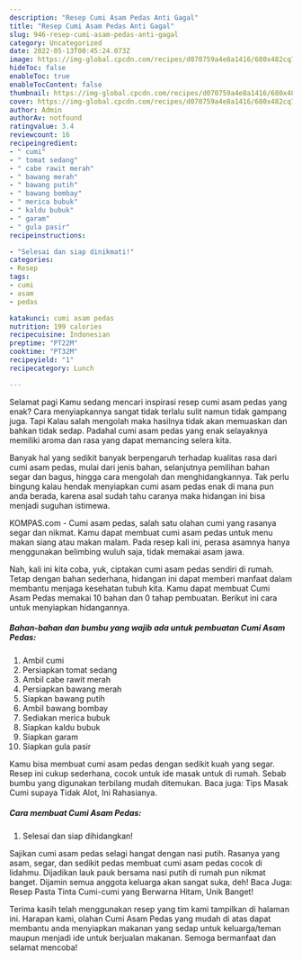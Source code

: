 ```yaml
---
description: "Resep Cumi Asam Pedas Anti Gagal"
title: "Resep Cumi Asam Pedas Anti Gagal"
slug: 946-resep-cumi-asam-pedas-anti-gagal
category: Uncategorized
date: 2022-05-13T00:45:24.073Z
image: https://img-global.cpcdn.com/recipes/d070759a4e8a1416/680x482cq70/cumi-asam-pedas-foto-resep-utama.jpg
hideToc: false
enableToc: true
enableTocContent: false
thumbnail: https://img-global.cpcdn.com/recipes/d070759a4e8a1416/680x482cq70/cumi-asam-pedas-foto-resep-utama.jpg
cover: https://img-global.cpcdn.com/recipes/d070759a4e8a1416/680x482cq70/cumi-asam-pedas-foto-resep-utama.jpg
author: Admin
authorAv: notfound
ratingvalue: 3.4
reviewcount: 16
recipeingredient:
- " cumi"
- " tomat sedang"
- " cabe rawit merah"
- " bawang merah"
- " bawang putih"
- " bawang bombay"
- " merica bubuk"
- " kaldu bubuk"
- " garam"
- " gula pasir"
recipeinstructions:

- "Selesai dan siap dinikmati!"
categories:
- Resep
tags:
- cumi
- asam
- pedas

katakunci: cumi asam pedas 
nutrition: 199 calories
recipecuisine: Indonesian
preptime: "PT22M"
cooktime: "PT32M"
recipeyield: "1"
recipecategory: Lunch

---
```



Selamat pagi Kamu sedang mencari inspirasi resep cumi asam pedas yang enak? Cara menyiapkannya sangat tidak terlalu sulit namun tidak gampang juga. Tapi Kalau salah mengolah maka hasilnya tidak akan memuaskan dan bahkan tidak sedap. Padahal cumi asam pedas yang enak selayaknya memiliki aroma dan rasa yang dapat memancing selera kita.


Banyak hal yang sedikit banyak berpengaruh terhadap kualitas rasa dari cumi asam pedas, mulai dari jenis bahan, selanjutnya pemilihan bahan segar dan bagus, hingga cara mengolah dan menghidangkannya. Tak perlu bingung kalau hendak menyiapkan cumi asam pedas enak di mana pun anda berada, karena asal sudah tahu caranya maka hidangan ini bisa menjadi suguhan istimewa.

KOMPAS.com - Cumi asam pedas, salah satu olahan cumi yang rasanya segar dan nikmat. Kamu dapat membuat cumi asam pedas untuk menu makan siang atau makan malam. Pada resep kali ini, perasa asamnya hanya menggunakan belimbing wuluh saja, tidak memakai asam jawa.


Nah, kali ini kita coba, yuk, ciptakan cumi asam pedas sendiri di rumah. Tetap dengan bahan sederhana, hidangan ini dapat memberi manfaat dalam membantu menjaga kesehatan tubuh kita. Kamu dapat membuat Cumi Asam Pedas memakai 10 bahan dan 0 tahap pembuatan. Berikut ini cara untuk menyiapkan hidangannya.

<!--inarticleads1-->

##### Bahan-bahan dan bumbu yang wajib ada untuk pembuatan Cumi Asam Pedas:

1. Ambil  cumi
1. Persiapkan  tomat sedang
1. Ambil  cabe rawit merah
1. Persiapkan  bawang merah
1. Siapkan  bawang putih
1. Ambil  bawang bombay
1. Sediakan  merica bubuk
1. Siapkan  kaldu bubuk
1. Siapkan  garam
1. Siapkan  gula pasir


Kamu bisa membuat cumi asam pedas dengan sedikit kuah yang segar. Resep ini cukup sederhana, cocok untuk ide masak untuk di rumah. Sebab bumbu yang digunakan terbilang mudah ditemukan. Baca juga: Tips Masak Cumi supaya Tidak Alot, Ini Rahasianya. 

<!--inarticleads2-->

##### Cara membuat Cumi Asam Pedas:


1. Selesai dan siap dihidangkan!

Sajikan cumi asam pedas selagi hangat dengan nasi putih. Rasanya yang asam, segar, dan sedikit pedas membuat cumi asam pedas cocok di lidahmu. Dijadikan lauk pauk bersama nasi putih di rumah pun nikmat banget. Dijamin semua anggota keluarga akan sangat suka, deh! Baca Juga: Resep Pasta Tinta Cumi-cumi yang Berwarna Hitam, Unik Banget! 

Terima kasih telah menggunakan resep yang tim kami tampilkan di halaman ini. Harapan kami, olahan Cumi Asam Pedas yang mudah di atas dapat membantu anda menyiapkan makanan yang sedap untuk keluarga/teman maupun menjadi ide untuk berjualan makanan. Semoga bermanfaat dan selamat mencoba!
